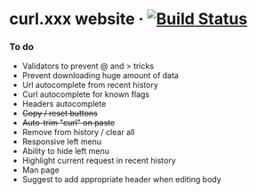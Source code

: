 # curl.xxx website &middot; [![Build Status](https://travis-ci.org/vladimir-tikhonov/curl.xxx.svg?branch=master)](https://travis-ci.org/vladimir-tikhonov/curl.xxx)

### To do
* Validators to prevent @ and > tricks
* Prevent downloading huge amount of data
* Url autocomplete from recent history
* Curl autocomplete for known flags
* Headers autocomplete
* ~~Copy / reset buttons~~
* ~~Auto-trim "curl" on paste~~
* Remove from history / clear all
* Responsive left menu
* Ability to hide left menu
* Highlight current request in recent history
* Man page
* Suggest to add appropriate header when editing body
